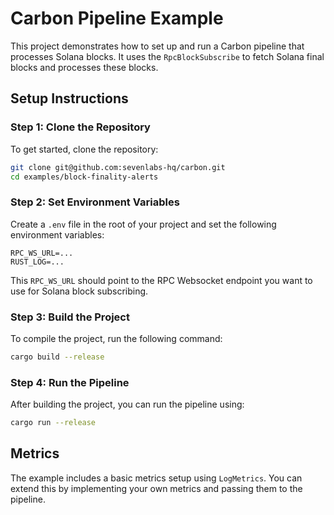 # Carbon Pipeline Example

This project demonstrates how to set up and run a Carbon pipeline that processes Solana blocks. It uses the `RpcBlockSubscribe` to fetch Solana final blocks and processes these blocks.

## Setup Instructions

### Step 1: Clone the Repository

To get started, clone the repository:

```sh
git clone git@github.com:sevenlabs-hq/carbon.git
cd examples/block-finality-alerts
```

### Step 2: Set Environment Variables

Create a `.env` file in the root of your project and set the following environment variables:

```env
RPC_WS_URL=...
RUST_LOG=...
```

This `RPC_WS_URL` should point to the RPC Websocket endpoint you want to use for Solana block subscribing.

### Step 3: Build the Project

To compile the project, run the following command:

```sh
cargo build --release
```

### Step 4: Run the Pipeline

After building the project, you can run the pipeline using:

```sh
cargo run --release
```

## Metrics

The example includes a basic metrics setup using `LogMetrics`. You can extend this by implementing your own metrics and passing them to the pipeline.
